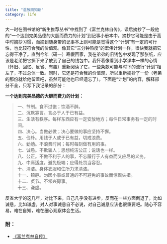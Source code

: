 ```yaml
---
title: "温故而知新"
category: life
---
```


<p>大一时在图书馆的“新生推荐丛书”中找到了《富兰克林自传》，读后摘抄了一段他的“一个达到完美品德的大胆而费力的计划”到记事小册本中。摘抄它可能是由于高中时摘抄习惯，而摘到随身带的记事本上则可能是觉得这个“计划”有一定的可行性，也比较符合我的价值观。像其它“三分钟热度”的宏伟计划一样，很快我就把它忘得干净了。直到今年（研一）寒假回家，我在弟弟的旧钱包中发现了那张纸，应该是老弟把它撕下来了放到了自己的钱包中。我怀着像看到小学课本一样的心情（怀旧、回忆、反省、有趣）重新阅读了它，一些条款可能与时下的流行“计划”相左了，不过总体一致。同时，它还是符合我的价值观，所以重新摘抄了一份（老弟的那份就给他留着吧，虽然可能他也已经遗忘了）。下面是“计划”的内容，解释部分不全，只写下我记录的部分：</p>

<p><strong>一个达到完美品德的大胆而费力的计划：</strong></p>

<blockquote>
一、节制。食不过饱；饮酒不醉。<br>
二、沉默寡言。言必于人于已有益。<br>
三、生活有秩序。每样东西应有一定安放地方；每件日常事务有一定的时间。<br>
四、决心。当做必做；决心要做的事应坚持不懈。<br>
五、俭朴。用钱于人或于已有益，切戒浪费。<br>
六、勤勉。不浪费时间；每时每刻做有用的事。<br>
七、诚恳。不欺骗人；思想纯洁公正；说话也一样。<br>
八、公正。不做不利于人的事，不忘履行于人有益而又应尽的义务。<br>
九、中庸适度。避免极端；应得处罚当容忍。<br>
十、清洁。身体衣服和住所力求清洁。<br>
十一、镇静。勿因小事或普通的不可避免的事故而惊慌失措。<br>
十二、贞节。不常兴房事。<br>
十三、谦虚。<br>
</blockquote>
<p>
反省大学的这几年，对比下来，自己几乎没有进步，反而在一些方面倒退了，比如诚恳，比如谦虚。对人对事诚恳自不必说，对自己诚恳应该也很重要吧。随心不容易，难在自知，难在细心观察体会生活。</p>
<p>
<h3>附：</h3>
<ul>
<li><a target="_blank" href="http://www.5156edu.com/page/07-06-26/25515.html">《富兰克林自传》</a></li>
</ul>